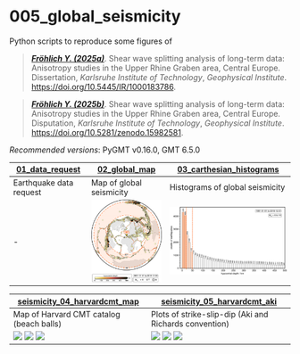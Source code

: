 # 005_global_seismicity

Python scripts to reproduce some figures of

> [**_Fröhlich Y. (2025a)_**](https://doi.org/10.5445/IR/1000183786).
> Shear wave splitting analysis of long-term data: Anisotropy studies in the Upper Rhine Graben area, Central Europe.
> Dissertation, *Karlsruhe Institute of Technology*, *Geophysical Institute*.
> https://doi.org/10.5445/IR/1000183786.

> [**_Fröhlich Y. (2025b)_**](https://doi.org/10.5281/zenodo.15982581).
> Shear wave splitting analysis of long-term data: Anisotropy studies in the Upper Rhine Graben area, Central Europe.
> Disputation, *Karlsruhe Institute of Technology*, *Geophysical Institute*.
> https://doi.org/10.5281/zenodo.15982581.

_Recommended versions_: PyGMT v0.16.0, GMT 6.5.0

| **[01_data_request](https://github.com/yvonnefroehlich/GMT_PyGMT_plotting/tree/main/005_global_seismicity/seismicity_01_data_request.py)** | **[02_global_map](https://github.com/yvonnefroehlich/GMT_PyGMT_plotting/tree/main/005_global_seismicity/seismicity_02_global_map.py)** | **[03_carthesian_histograms](https://github.com/yvonnefroehlich/GMT_PyGMT_plotting/tree/main/005_global_seismicity/seismicity_03_carthesian_histograms.py)** |
| --- | --- | --- |
| Earthquake data request | Map of global seismicity | Histograms of global seismicity |
| - | <img src="https://github.com/yvonnefroehlich/gmt-pygmt-plotting/raw/main/005_global_seismicity/02_out_figs/map_epi_global_seismicity_1991-01-01to2019-12-31_mw6to10_colorCMAP_rangemarkedYES.png" width="200"> | <img src="https://github.com/yvonnefroehlich/gmt-pygmt-plotting/raw/main/005_global_seismicity/02_out_figs/histo_hdepth_global_seismicity_1991-01-01to2019-12-31_mw6to10.png" width="300"> |

| **[seismicity_04_harvardcmt_map](https://github.com/yvonnefroehlich/GMT_PyGMT_plotting/tree/main/005_global_seismicity/seismicity_04_harvardcmt_map.py)** | **[seismicity_05_harvardcmt_aki](https://github.com/yvonnefroehlich/GMT_PyGMT_plotting/tree/main/005_global_seismicity/seismicity_05_harvardcmt_aki.py)** |
| --- | --- |
| Map of Harvard CMT catalog (beach balls) | Plots of strike-slip-dip (Aki and Richards convention) |
| <img src="https://github.com/yvonnefroehlich/gmt-pygmt-plotting/raw/main/005_global_seismicity/map_harvardcmt_2020to2025_Mw6to10_meca_magnitude_depth10to20km.png" width="100"> <img src="https://github.com/yvonnefroehlich/gmt-pygmt-plotting/raw/main/005_global_seismicity/map_harvardcmt_2020to2025_Mw6to10_meca_xks_depth10to20km.png" width="100"> <img src="https://github.com/yvonnefroehlich/gmt-pygmt-plotting/raw/main/map_harvardcmt_2020to2025_Mw6to10_meca_fault_rakeD10deg_depth10to20km.png" width="100"> | <img src="https://github.com/yvonnefroehlich/gmt-pygmt-plotting/raw/main/005_global_seismicity/plot_harvardcmt_strike_dip_rake.png" width="100"> <img src="plot_harvardcmt_strike_rake_dip.png" width="100"> <img src="https://github.com/yvonnefroehlich/gmt-pygmt-plotting/raw/main/plot_harvardcmt_rake_dip_strike.png" width="100"> |
